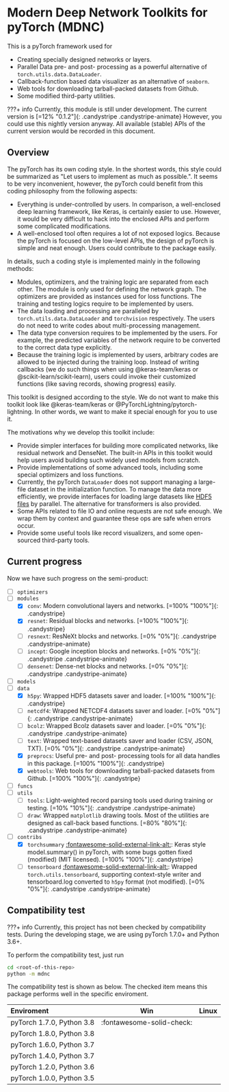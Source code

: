 # <span style="color:var(--md-primary-fg-color)">M</span>odern <span style="color:var(--md-primary-fg-color)">D</span>eep <span style="color:var(--md-primary-fg-color)">N</span>etwork Toolkits for pyTor<span style="color:var(--md-primary-fg-color)">c</span>h (MDNC)

This is a pyTorch framework used for

* Creating specially designed networks or layers.
* Parallel Data pre- and post- processing as a powerful alternative of `torch.utils.data.DataLoader`.
* Callback-function based data visualizer as an alternative of `seaborn`.
* Web tools for downloading tarball-packed datasets from Github.
* Some modified third-party utilities.

???+ info
    Currently, this module is still under development. The current version is
    [=12% "0.1.2"]{: .candystripe .candystripe-animate}
    However, you could use this nightly version anyway. All available (stable) APIs of the current version would be recorded in this document.

## Overview

The pyTorch has its own coding style. In the shortest words, this style could be summarized as "Let users to implement as much as possible.". It seems to be very inconvenient, however, the pyTorch could benefit from this coding philosophy from the following aspects:

* Everything is under-controlled by users. In comparison, a well-enclosed deep learning framework, like Keras, is certainly easier to use. However, it would be very difficult to hack into the enclosed APIs and perform some complicated modifications.
* A well-enclosed tool often requires a lot of not exposed logics. Because the pyTorch is focused on the low-level APIs, the design of pyTorch is simple and neat enough. Users could contribute to the package easily.

In details, such a coding style is implemented mainly in the following methods:

* Modules, optimizers, and the training logic are separated from each other. The module is only used for defining the network graph. The optimizers are provided as instances used for loss functions. The training and testing logics require to be implemented by users.
* The data loading and processing are paralleled by `torch.utils.data.DataLoader` and `torchvision` respectively. The users do not need to write codes about multi-processing management.
* The data type conversion requires to be implemented by the users. For example, the predicted variables of the network require to be converted to the correct data type explicitly.
* Because the training logic is implemented by users, arbitrary codes are allowed to be injected during the training loop. Instead of writing callbacks (we do such things when using @keras-team/keras or @scikit-learn/scikit-learn), users could invoke their customized functions (like saving records, showing progress) easily.

This toolkit is designed according to the style. We do not want to make this toolkit look like @keras-team/keras or @PyTorchLightning/pytorch-lightning. In other words, we want to make it special enough for you to use it.

The motivations why we develop this toolkit include:

* Provide simpler interfaces for building more complicated networks, like residual network and DenseNet. The built-in APIs in this toolkit would help users avoid building such widely used models from scratch.
* Provide implementations of some advanced tools, including some special optimizers and loss functions.
* Currently, the pyTorch `DataLoader` does not support managing a large-file dataset in the initialization function. To manage the data more efficiently, we provide interfaces for loading large datasets like [HDF5 files][link-hdf5] by parallel. The alternative for transformers is also provided.
* Some APIs related to file IO and online requests are not safe enough. We wrap them by context and guarantee these ops are safe when errors occur.
* Provide some useful tools like record visualizers, and some open-sourced third-party tools.

## Current progress

Now we have such progress on the semi-product:

* [ ] `optimizers`
* [ ] `modules`
    * [x] `conv`: Modern convolutional layers and networks. [=100% "100%"]{: .candystripe}
    * [x] `resnet`: Residual blocks and networks. [=100% "100%"]{: .candystripe}
    * [ ] `resnext`: ResNeXt blocks and networks. [=0% "0%"]{: .candystripe .candystripe-animate}
    * [ ] `incept`: Google inception blocks and networks. [=0% "0%"]{: .candystripe .candystripe-animate}
    * [ ] `densenet`: Dense-net blocks and networks. [=0% "0%"]{: .candystripe .candystripe-animate}
* [ ] `models`
* [ ] `data`
    * [x] `h5py`: Wrapped HDF5 datasets saver and loader. [=100% "100%"]{: .candystripe}
    * [ ] `netcdf4`: Wrapped NETCDF4 datasets saver and loader. [=0% "0%"]{: .candystripe .candystripe-animate}
    * [ ] `bcolz`: Wrapped Bcolz datasets saver and loader. [=0% "0%"]{: .candystripe .candystripe-animate}
    * [ ] `text`: Wrapped text-based datasets saver and loader (CSV, JSON, TXT). [=0% "0%"]{: .candystripe .candystripe-animate}
    * [x] `preprocs`: Useful pre- and post- processing tools for all data handles in this package. [=100% "100%"]{: .candystripe}
    * [x] `webtools`: Web tools for downloading tarball-packed datasets from Github. [=100% "100%"]{: .candystripe}
* [ ] `funcs`
* [ ] `utils`
    * [ ] `tools`: Light-weighted record parsing tools used during training or testing. [=10% "10%"]{: .candystripe .candystripe-animate}
    * [ ] `draw`: Wrapped `matplotlib` drawing tools. Most of the utilities are designed as call-back based functions. [=80% "80%"]{: .candystripe .candystripe-animate}
* [ ] `contribs`
    * [x] `torchsummary` [:fontawesome-solid-external-link-alt:](https://github.com/sksq96/pyTorch-summary): Keras style model.summary() in pyTorch, with some bugs gotten fixed (modified) (MIT licensed). [=100% "100%"]{: .candystripe}
    * [ ] `tensorboard` [:fontawesome-solid-external-link-alt:](https://pyTorch.org/docs/stable/tensorboard.html): Wrapped `torch.utils.tensorboard`, supporting context-style writer and tensorboard.log converted to `h5py` format (not modified). [=0% "0%"]{: .candystripe .candystripe-animate}

## Compatibility test

???+ info
    Currently, this project has not been checked by compatibility tests. During the developing stage, we are using pyTorch 1.7.0+ and Python 3.6+.

To perform the compatibility test, just run

```bash
cd <root-of-this-repo>
python -m mdnc
```

The compatibility test is shown as below. The checked item means this package performs well in the specific enviroment.

| Enviroment | Win | Linux |
| :---- | :----: | :----: |
| pyTorch 1.7.0, Python 3.8 | :fontawesome-solid-check: | |
| pyTorch 1.8.0, Python 3.8 | | |
| pyTorch 1.6.0, Python 3.7 | | |
| pyTorch 1.4.0, Python 3.7 | | |
| pyTorch 1.2.0, Python 3.6 | | |
| pyTorch 1.0.0, Python 3.5 | | |

[link-hdf5]:https://www.hdfgroup.org/solutions/hdf5 "HDF5"
